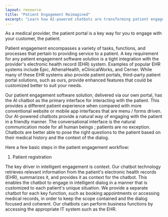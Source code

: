 ```yaml
---
layout: resource
title: "Patient Engagement Reimagined"
excerpt: "Learn how AI-powered chatbots are transforming patient engagement in modern healthcare practices."
---
```



As a medical provider, the patient portal is a key way for you to engage with your customer, the patient. 

<!--more-->

Patient engagement encompasses a variety of tasks, functions, and processes that pertain to providing service to a patient. A key requirement for any patient engagement software solution is a tight integration with the provider's electronic health record (EHR) system. Examples of popular EHR systems include Epic, AthenaHealth, eClinicalWorks, and Cerner. While many of these EHR systems also provide patient portals, third-party patient portal solutions, such as ours, provide enhanced features that could be customized better to suit your needs. 

Our patient engagement software solution, delivered via our own portal, has the AI chatbot as the primary interface for interacting with the patient. This provides a different patient experience when compared with more conventional website or mobile app interfaces that are menu / forms driven. Our AI-powered chatbots provide a natural way of engaging with the patient in a friendly manner. The conversational interface is the natural communication mode for all human beings ; patients are no exception. Chatbots are better able to pose the right questions to the patient based on their medical history and the context of the dialog.

Here a few basic steps in the patient engagement workflow:

1. Patient registration

 

The key driver in intelligent engagement is context. Our chatbot technology retrieves relevant information from the patient's electronic health records (EHR), summarizes it, and provides it as context for the chatbot. This enables the chatbot to engage in intelligent dialog in a manner that is customized to each patient's unique situation. We provide a separate chatbot for each key function, such as booking appointments or accessing medical records, in order to keep the scope contained and the dialog focused and coherent. Our chatbots can perform business functions by accessing the appropriate IT system such as the EHR.

